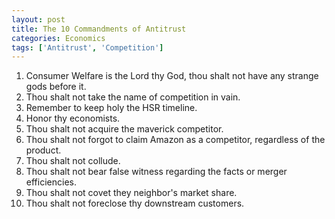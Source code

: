 ```yaml
---
layout: post
title: The 10 Commandments of Antitrust
categories: Economics
tags: ['Antitrust', 'Competition']
---
```


1. Consumer Welfare is the Lord thy God, thou shalt not have any strange gods before it.
2. Thou shalt not take the name of competition in vain.
3. Remember to keep holy the HSR timeline.
4. Honor thy economists.
5. Thou shalt not acquire the maverick competitor.
6. Thou shalt not forgot to claim Amazon as a competitor, regardless of the product.
7. Thou shalt not collude.
8. Thou shalt not bear false witness regarding the facts or merger efficiencies.
9. Thou shalt not covet they neighbor's market share.
10. Thou shalt not foreclose thy downstream customers.
